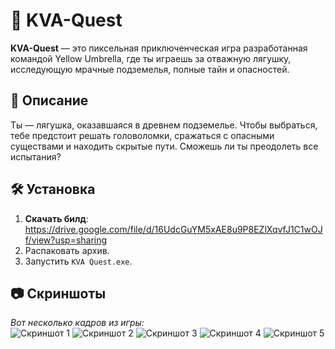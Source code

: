 # 🐸 KVA-Quest  

**KVA-Quest** — это пиксельная приключенческая игра разработанная командой Yellow Umbrella, где ты играешь за отважную лягушку, исследующую мрачные подземелья, полные тайн и опасностей.  

## 📜 Описание  

Ты — лягушка, оказавшаяся в древнем подземелье. Чтобы выбраться, тебе предстоит решать головоломки, сражаться с опасными существами и находить скрытые пути. Сможешь ли ты преодолеть все испытания?  

## 🛠 Установка  

1. **Скачать билд**: https://drive.google.com/file/d/16UdcGuYM5xAE8u9P8EZlXqvfJ1C1wOJf/view?usp=sharing
2. Распаковать архив.  
3. Запустить `KVA Quest.exe`.  

## 📷 Скриншоты  

_Вот несколько кадров из игры:_  
![Скриншот 1](https://github.com/user-attachments/assets/7dd7ab04-55d8-4cba-aa01-c4478a6aedf9)
![Скриншот 2](https://github.com/user-attachments/assets/6c337308-49ba-4f6b-a554-7b4e08245c9c)
![Скриншот 3](https://github.com/user-attachments/assets/4fa3d497-c704-480a-9f7f-6c3dbc916049)
![Скриншот 4](https://github.com/user-attachments/assets/e40051ef-9869-4936-9c2f-c216e3d6c5db)
![Скриншот 5](https://github.com/user-attachments/assets/c0887deb-8948-4504-b9d5-4b1bde5c4152)
